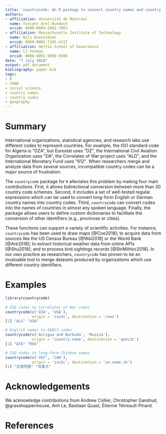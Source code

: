 ```yaml
---
title: 'countrycode: An R package to convert country names and country codes'
authors:
- affiliation: Université de Montréal
  name: Vincent Arel-Bundock
  orcid: 0000-0003-2042-7063
- affiliation: Massachusetts Institute of Technology
  name: Nils Enevoldsen
  orcid: 0000-0001-7195-4117
- affiliation: Hertie School of Governance
  name: CJ Yetman
  orcid: 0000-0001-5099-9500
date: "7 July 2018"
output: pdf_document
bibliography: paper.bib
tags:
- R
- CRAN
- social science
- country names
- country codes
- geography
---
```


# Summary

International organizations, statistical agencies, and research labs use different codes to represent countries. For example, the ISO standard code for Algeria is "DZA", but Eurostat uses "DZ", the International Civil Aviation Organization uses "DA", the Correlates of War project uses "ALG", and the International Monetary Fund uses "612". When researchers merge and analyze data from several sources, incompatible country codes can be a major source of frustration.

The ``countrycode`` package for ``R`` alleviates this problem by making four main contributions. First, it allows bidirectional conversion between more than 30 country code schemes. Second, it includes a set of well-tested regular expressions which can be used to convert long-form English or German country names into country codes. Third, ``countrycode`` can convert codes into the names of countries in almost any spoken language. Finally, the package allows users to define custom dictionaries to facilitate the conversion of other identifiers (e.g., provinces or cities).

These functions can support a variety of scientific activities. For instance, ``countrycode`` has been used to draw maps [@Coe2018]; to acquire data from sources like the US Census Bureau [@Wal2018] or the World Bank [@Are2018]; to extract historical weather data from online APIs [@Shu2018]; and to process bird sightings records [@StrMilHoc2018]. In our own practice as researchers, ``countrycode`` has proven to be an invaluable tool to merge datasets produced by organizations which use different country identifiers. 

# Examples

```r
library(countrycode)
 
# ISO codes to Correlates of War codes
countrycode(c('DZA', 'USA'), 
            origin = 'iso3c', destination = 'cowc')
[1] "ALG" "USA"

# English names to GENC3 codes
countrycode(c('Antigua and Barbuda', 'Russia'), 
            origin = 'country.name', destination = 'genc3c')
[1] "ATG" "RUS"

# ISO codes to long-form Chinese names
countrycode(c('VUT', 'CAN'), 
            origin = 'iso3c', destination = 'un.name.zh')
[1] "瓦努阿图" "加拿大"
```

# Acknowledgements

We acknowledge contributions from Andrew Collier, Christopher Gandrud, \@grasshoppermouse, Anh Le, Bastiaan Quast, Étienne Tétreault-Pinard.

# References
